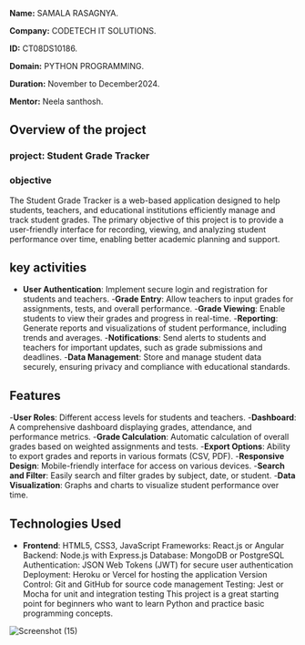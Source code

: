 **Name:** SAMALA RASAGNYA.

**Company:** CODETECH IT SOLUTIONS.

**ID:** CT08DS10186.

**Domain:** PYTHON PROGRAMMING.

**Duration:** November to December2024.

**Mentor:** Neela santhosh.


## Overview of the project

### project: Student Grade Tracker

### objective

The Student Grade Tracker is a web-based application designed to help students, teachers, and educational institutions efficiently manage and track student grades. The primary objective of this project is to provide a user-friendly interface for recording, viewing, and analyzing student performance over time, enabling better academic planning and support.

## key activities
- **User Authentication**: Implement secure login and registration for students and teachers.
-**Grade Entry**: Allow teachers to input grades for assignments, tests, and overall performance.
-**Grade Viewing**: Enable students to view their grades and progress in real-time.
-**Reporting**: Generate reports and visualizations of student performance, including trends and averages.
-**Notifications**: Send alerts to students and teachers for important updates, such as grade submissions and deadlines.
-**Data Management**: Store and manage student data securely, ensuring privacy and compliance with educational standards.

## Features
-**User Roles**: Different access levels for students and teachers.
-**Dashboard**: A comprehensive dashboard displaying grades, attendance, and performance metrics.
-**Grade Calculation**: Automatic calculation of overall grades based on weighted assignments and tests.
-**Export Options**: Ability to export grades and reports in various formats (CSV, PDF).
-**Responsive Design**: Mobile-friendly interface for access on various devices.
-**Search and Filter**: Easily search and filter grades by subject, date, or student.
-**Data Visualization**: Graphs and charts to visualize student performance over time.

## Technologies Used
- **Frontend**:
HTML5, CSS3, JavaScript
Frameworks: React.js or Angular
Backend:
Node.js with Express.js
Database: MongoDB or PostgreSQL
Authentication: JSON Web Tokens (JWT) for secure user authentication
Deployment: Heroku or Vercel for hosting the application
Version Control: Git and GitHub for source code management
Testing: Jest or Mocha for unit and integration testing
This project is a great starting point for beginners who want to learn Python and practice basic programming concepts.

![Screenshot (15)](https://github.com/user-attachments/assets/dfdfffaa-9aca-40d5-941d-67baccab44f2)
